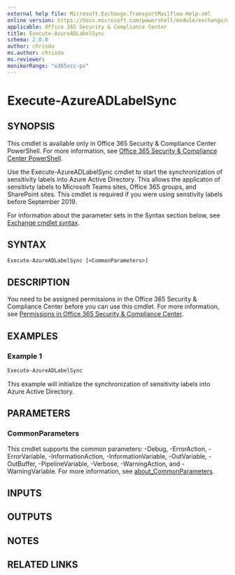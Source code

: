 ```yaml
---
external help file: Microsoft.Exchange.TransportMailflow-Help.xml
online version: https://docs.microsoft.com/powershell/module/exchange/execute-azureadlabelsync
applicable: Office 365 Security & Compliance Center
title: Execute-AzureADLabelSync
schema: 2.0.0
author: chrisda
ms.author: chrisda
ms.reviewer:
monikerRange: "o365scc-ps"
---
```


# Execute-AzureADLabelSync

## SYNOPSIS
This cmdlet is available only in Office 365 Security & Compliance Center PowerShell. For more information, see [Office 365 Security & Compliance Center PowerShell](https://docs.microsoft.com/powershell/exchange/office-365-scc/office-365-scc-powershell).

Use the Execute-AzureADLabelSync cmdlet to start the synchronization of sensitivity labels into Azure Active Directory. This allows the applicaton of sensitivty labels to Microsoft Teams sites, Office 365 groups, and SharePoint sites. This cmdlet is required if you were  using senstivity labels before September 2019. 

For information about the parameter sets in the Syntax section below, see [Exchange cmdlet syntax](https://docs.microsoft.com/powershell/exchange/exchange-server/exchange-cmdlet-syntax).

## SYNTAX

```
Execute-AzureADLabelSync [<CommonParameters>]
```

## DESCRIPTION
You need to be assigned permissions in the Office 365 Security & Compliance Center before you can use this cmdlet. For more information, see [Permissions in Office 365 Security & Compliance Center](https://go.microsoft.com/fwlink/p/?LinkId=511920).

## EXAMPLES

### Example 1
```powershell
Execute-AzureADLabelSync
```

This example will initialize the synchronization of sensitivity labels into Azure Active Directory.

## PARAMETERS

### CommonParameters
This cmdlet supports the common parameters: -Debug, -ErrorAction, -ErrorVariable, -InformationAction, -InformationVariable, -OutVariable, -OutBuffer, -PipelineVariable, -Verbose, -WarningAction, and -WarningVariable. For more information, see [about_CommonParameters](https://go.microsoft.com/fwlink/p/?LinkID=113216).

## INPUTS

###  

## OUTPUTS

###  

## NOTES

## RELATED LINKS
